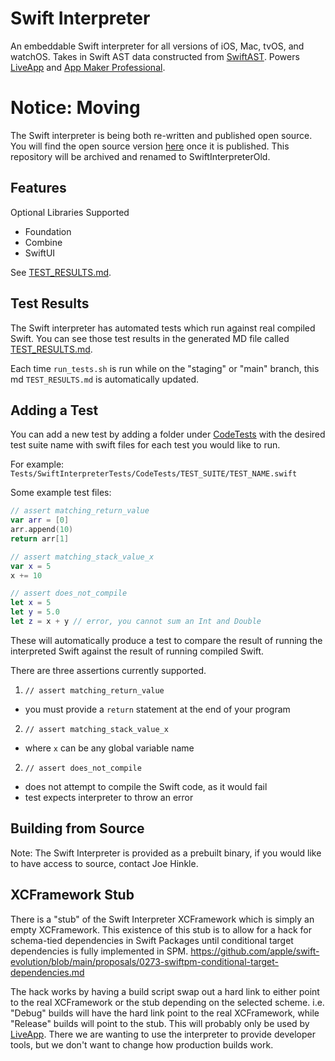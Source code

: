 # Swift Interpreter

An embeddable Swift interpreter for all versions of iOS, Mac, tvOS, and watchOS. Takes in Swift AST data constructed from [SwiftAST](https://github.com/App-Maker-Software/SwiftAST). Powers [LiveApp](http://github.com/App-Maker-Software/LiveApp) and [App Maker Professional](https://appmakerios.com).

# Notice: Moving

The Swift interpreter is being both re-written and published open source. You will find the open source version [here](https://github.com/App-Maker-Software/SwiftInterpreter) once it is published. This repository will be archived and renamed to SwiftInterpreterOld.








## Features

Optional Libraries Supported

- Foundation
- Combine
- SwiftUI

See [TEST_RESULTS.md](https://github.com/App-Maker-Software/SwiftInterpreter/blob/main/TEST_RESULTS.md).

## Test Results

The Swift interpreter has automated tests which run against real compiled Swift. You can see those test results in the generated MD file called [TEST_RESULTS.md](https://github.com/App-Maker-Software/SwiftInterpreter/blob/main/TEST_RESULTS.md).

Each time `run_tests.sh` is run while on the "staging" or "main" branch, this md `TEST_RESULTS.md` is automatically updated.

## Adding a Test

You can add a new test by adding a folder under [CodeTests](https://github.com/App-Maker-Software/SwiftInterpreter/tree/main/Tests/SwiftInterpreterTests/CodeTests) with the desired test suite name with swift files for each test you would like to run.

For example: `Tests/SwiftInterpreterTests/CodeTests/TEST_SUITE/TEST_NAME.swift`

Some example test files:

```swift
// assert matching_return_value
var arr = [0]
arr.append(10)
return arr[1]
```

```swift
// assert matching_stack_value_x
var x = 5
x += 10
```

```swift
// assert does_not_compile
let x = 5
let y = 5.0
let z = x + y // error, you cannot sum an Int and Double
```

These will automatically produce a test to compare the result of running the interpreted Swift against the result of running compiled Swift.

There are three assertions currently supported.

1. `// assert matching_return_value`

- you must provide a `return` statement at the end of your program

2. `// assert matching_stack_value_x`

- where `x` can be any global variable name

2. `// assert does_not_compile`

- does not attempt to compile the Swift code, as it would fail
- test expects interpreter to throw an error

## Building from Source

Note: The Swift Interpreter is provided as a prebuilt binary, if you would like to have access to source, contact Joe Hinkle.


## XCFramework Stub

There is a "stub" of the Swift Interpreter XCFramework which is simply an empty XCFramework. This existence of this stub is to allow for a hack for schema-tied dependencies in Swift Packages until conditional target dependencies is fully implemented in SPM. https://github.com/apple/swift-evolution/blob/main/proposals/0273-swiftpm-conditional-target-dependencies.md

The hack works by having a build script swap out a hard link to either point to the real XCFramework or the stub depending on the selected scheme. i.e. "Debug" builds will have the hard link point to the real XCFramework, while "Release" builds will point to the stub. This will probably only be used by [LiveApp](http://github.com/App-Maker-Software/LiveApp). There we are wanting to use the interpreter to provide developer tools, but we don't want to change how production builds work. 
